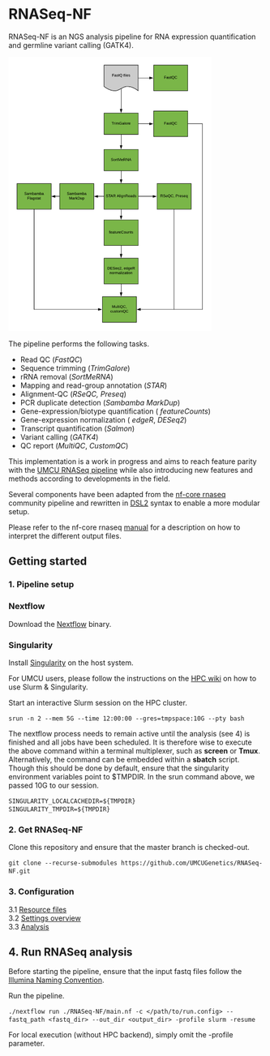 # RNASeq-NF

RNASeq-NF is an NGS analysis pipeline for RNA expression quantification and germline variant calling (GATK4).

<img src="docs/img/RNASeq-NF_workflow.png" width="400">

The pipeline performs the following tasks.

* Read QC (*FastQC*)
* Sequence trimming (*TrimGalore*)
* rRNA removal (*SortMeRNA*)
* Mapping and read-group annotation (*STAR*)
* Alignment-QC (*RSeQC, Preseq*)
* PCR duplicate detection (*Sambamba MarkDup*)
* Gene-expression/biotype quantification ( *featureCounts*)
* Gene-expression normalization ( *edgeR*, *DESeq2*)
* Transcript quantification (*Salmon*)
* Variant calling (*GATK4*)
* QC report (*MultiQC*, *CustomQC*)

This implementation is a work in progress and aims to reach feature parity with the [UMCU RNASeq pipeline](https://github.com/UMCUGenetics/RNASeq) while also introducing new features and methods according to developments in the field. 

Several components have been adapted from the [nf-core rnaseq](https://github.com/nf-core/rnaseq) community pipeline and rewritten in [DSL2](https://www.nextflow.io/docs/edge/dsl2.html) syntax to enable a more modular setup. 

Please refer to the nf-core rnaseq [manual](https://nf-co.re/rnaseq/docs/output) for a description on how to interpret the different output files.

## Getting started

### 1. Pipeline setup
### Nextflow
Download the [Nextflow](https://www.nextflow.io/) binary.

### Singularity
Install [Singularity](https://sylabs.io/guides/3.5/admin-guide/) on the host system. 

For UMCU users, please follow the instructions on the [HPC wiki](https://wiki.bioinformatics.umcutrecht.nl/bin/view/HPC/SlurmScheduler) on how to use Slurm & Singularity.  

Start an interactive Slurm session on the HPC cluster.
```
srun -n 2 --mem 5G --time 12:00:00 --gres=tmpspace:10G --pty bash
```
The nextflow process needs to remain active until the analysis (see 4) is finished and all jobs have been scheduled. It is therefore wise to execute the above command within a terminal multiplexer, such as **screen** or **Tmux**. Alternatively, the command can be embedded within a **sbatch** script. Though this should be done by default, ensure that the singularity environment variables point to $TMPDIR. In the srun command above, we passed 10G to our session.

```
SINGULARITY_LOCALCACHEDIR=${TMPDIR}
SINGULARITY_TMPDIR=${TMPDIR}
```

### 2. Get RNASeq-NF

Clone this repository and ensure that the master branch is checked-out.

```
git clone --recurse-submodules https://github.com/UMCUGenetics/RNASeq-NF.git
```

### 3. Configuration
3.1 [Resource files](./docs/resources.md) \
3.2 [Settings overview](./docs/settings.md) \
3.3 [Analysis](./docs/config.md) 

## 4. Run RNASeq analysis

Before starting the pipeline, ensure that the input fastq files follow the [Illumina Naming Convention](https://support.illumina.com/help/BaseSpace_OLH_009008/Content/Source/Informatics/BS/NamingConvention_FASTQ-files-swBS.html).

Run the pipeline.
```
./nextflow run ./RNASeq-NF/main.nf -c </path/to/run.config> --fastq_path <fastq_dir> --out_dir <output_dir> -profile slurm -resume 
```
For local execution (without HPC backend), simply omit the -profile parameter.











